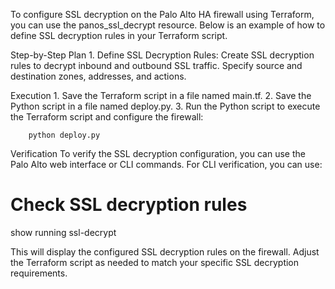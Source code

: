 To configure SSL decryption on the Palo Alto HA firewall using Terraform, you can use the panos_ssl_decrypt resource. Below is an example of how to define SSL decryption rules in your Terraform script.

Step-by-Step Plan
    1.  Define SSL Decryption Rules:
            Create SSL decryption rules to decrypt inbound and outbound SSL traffic.
            Specify source and destination zones, addresses, and actions.


Execution
    1.  Save the Terraform script in a file named main.tf.
    2.  Save the Python script in a file named deploy.py.
    3.  Run the Python script to execute the Terraform script and configure the firewall:

        python deploy.py

Verification
    To verify the SSL decryption configuration, you can use the Palo Alto web interface or CLI commands. For CLI verification, you can use:  

# Check SSL decryption rules
show running ssl-decrypt

This will display the configured SSL decryption rules on the firewall. Adjust the Terraform script as needed to match your specific SSL decryption requirements.